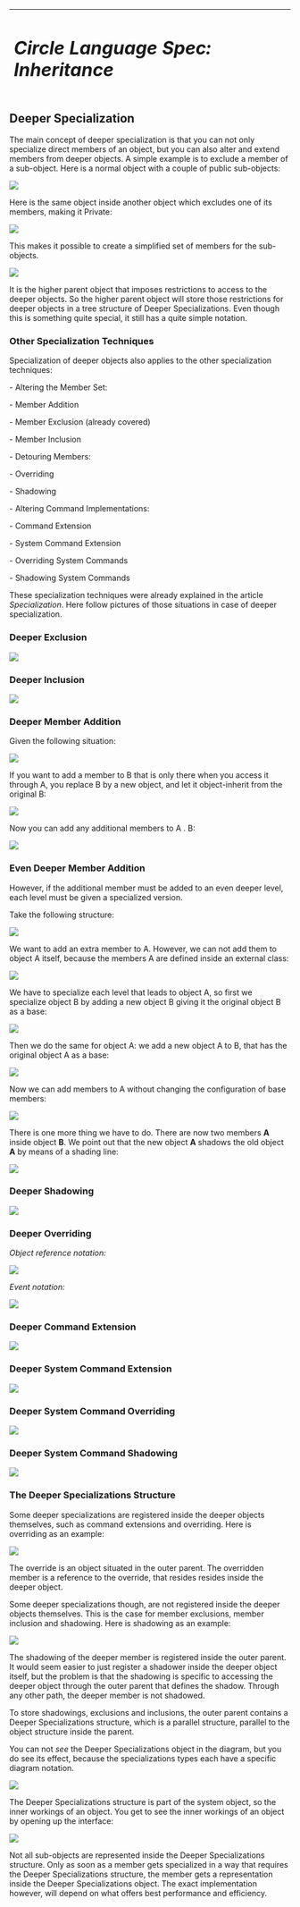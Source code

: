 ﻿|<h1>***Circle Language Spec: Inheritance***</h1>|
| :- |
## **Deeper Specialization**
The main concept of deeper specialization is that you can not only specialize direct members of an object, but you can also alter and extend members from deeper objects. A simple example is to exclude a member of a sub-object. Here is a normal object with a couple of public sub-objects:

![](4.%20Deeper%20Specialization.001.png)

Here is the same object inside another object which excludes one of its members, making it Private:

![](4.%20Deeper%20Specialization.002.png)

This makes it possible to create a simplified set of members for the sub-objects.

![](4.%20Deeper%20Specialization.003.png)

It is the higher parent object that imposes restrictions to access to the deeper objects. So the higher parent object will store those restrictions for deeper objects in a tree structure of Deeper Specializations. Even though this is something quite special, it still has a quite simple notation.
### **Other Specialization Techniques**
Specialization of deeper objects also applies to the other specialization techniques:

\- Altering the Member Set:

\- Member Addition

\- Member Exclusion (already covered)

\- Member Inclusion

\- Detouring Members:

\- Overriding

\- Shadowing

\- Altering Command Implementations:

\- Command Extension

\- System Command Extension

\- Overriding System Commands

\- Shadowing System Commands

These specialization techniques were already explained in the article *Specialization*. Here follow pictures of those situations in case of deeper specialization.
### **Deeper Exclusion**
![](4.%20Deeper%20Specialization.004.png)
### **Deeper Inclusion**
![](4.%20Deeper%20Specialization.005.png)
### **Deeper Member Addition**
Given the following situation:

![](4.%20Deeper%20Specialization.006.png)

If you want to add a member to B that is only there when you access it through A, you replace B by a new object, and let it object-inherit from the original B:

![](4.%20Deeper%20Specialization.007.png)

Now you can add any additional members to A . B:

![](4.%20Deeper%20Specialization.008.png)
### **Even Deeper Member Addition**
However, if the additional member must be added to an even deeper level, each level must be given a specialized version.

Take the following structure:

![](4.%20Deeper%20Specialization.009.png)

We want to add an extra member to A. However, we can not add them to object A itself, because the members A are defined inside an external class:

![](4.%20Deeper%20Specialization.010.png)

We have to specialize each level that leads to object A, so first we specialize object B by adding a new object B giving it the original object B as a base:

![](4.%20Deeper%20Specialization.011.png)

Then we do the same for object A: we add a new object A to B, that has the original object A as a base:

![](4.%20Deeper%20Specialization.012.png)

Now we can add members to A without changing the configuration of base members:

![](4.%20Deeper%20Specialization.013.png)

There is one more thing we have to do. There are now two members **A** inside object **B**. We point out that the new object **A** shadows the old object **A** by means of a shading line:

![](4.%20Deeper%20Specialization.014.png)
### **Deeper Shadowing**
![](4.%20Deeper%20Specialization.015.png)
### **Deeper Overriding**

*Object reference notation:*

![](4.%20Deeper%20Specialization.016.png)

*Event notation:*

![](4.%20Deeper%20Specialization.017.png)
### **Deeper Command Extension**
![](4.%20Deeper%20Specialization.018.png)
### **Deeper System Command Extension**
![](4.%20Deeper%20Specialization.019.png)
### **Deeper System Command Overriding**
![](4.%20Deeper%20Specialization.020.png)
### **Deeper System Command Shadowing**
![](4.%20Deeper%20Specialization.021.png)
### **The Deeper Specializations Structure**
Some deeper specializations are registered inside the deeper objects themselves, such as command extensions and overriding. Here is overriding as an example:

![](4.%20Deeper%20Specialization.016.png)

The override is an object situated in the outer parent. The overridden member is a reference to the override, that resides resides inside the deeper object.

Some deeper specializations though, are not registered inside the deeper objects themselves. This is the case for member exclusions, member inclusion and shadowing. Here is shadowing as an example:

![](4.%20Deeper%20Specialization.015.png)

The shadowing of the deeper member is registered inside the outer parent. It would seem easier to just register a shadower inside the deeper object itself, but the problem is that the shadowing is specific to accessing the deeper object through the outer parent that defines the shadow. Through any other path, the deeper member is not shadowed.

To store shadowings, exclusions and inclusions, the outer parent contains a Deeper Specializations structure, which is a parallel structure, parallel to the object structure inside the parent.

You can not *see* the Deeper Specializations object in the diagram, but you do see its effect, because the specializations types each have a specific diagram notation.

![](4.%20Deeper%20Specialization.015.png)

The Deeper Specializations structure is part of the system object, so the inner workings of an object. You get to see the inner workings of an object by opening up the interface:

![](4.%20Deeper%20Specialization.022.png)

Not all sub-objects are represented inside the Deeper Specializations structure. Only as soon as a member gets specialized in a way that requires the Deeper Specializations structure, the member gets a representation inside the Deeper Specializations object. The exact implementation however, will depend on what offers best performance and efficiency.
